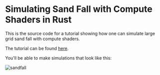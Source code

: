 # Simulating Sand Fall with Compute Shaders in Rust

This is the source code for a tutorial showing how one can simulate large grid sand fall with compute shaders.

The tutorial can be found [here](https://www.okkohakola.com/posts/sandfall_tutorial).

You'll be able to make simulations that look like this:

![sandfall](performance.gif)

